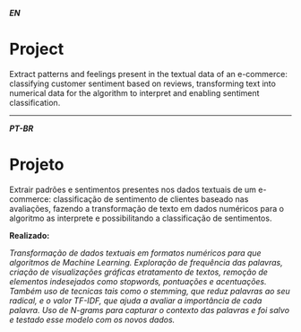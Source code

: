 
***EN***


# Project

Extract patterns and feelings present in the textual data of an e-commerce: classifying customer sentiment based on reviews, transforming text into numerical data for the algorithm to interpret and enabling sentiment classification.

---
***PT-BR***

# Projeto



Extrair padrões e sentimentos presentes nos dados textuais de um e-commerce: classificação de sentimento de clientes baseado nas avaliações, fazendo a transformação de texto em dados numéricos para o algoritmo as interprete e possibilitando a classificação de sentimentos.



**Realizado:**

*Transformação de dados textuais em formatos numéricos para que algoritmos de Machine Learning.*
*Exploração de frequência das palavras, criação de visualizações gráficas etratamento de textos, remoção de elementos indesejados como stopwords, pontuações e acentuações. Também uso de tecnicas tais como o stemming, que reduz palavras ao seu radical, e o valor TF-IDF, que ajuda a avaliar a importância de cada palavra.*
*Uso de N-grams para capturar o contexto das palavras e foi salvo e testado esse modelo com os novos dados.*


